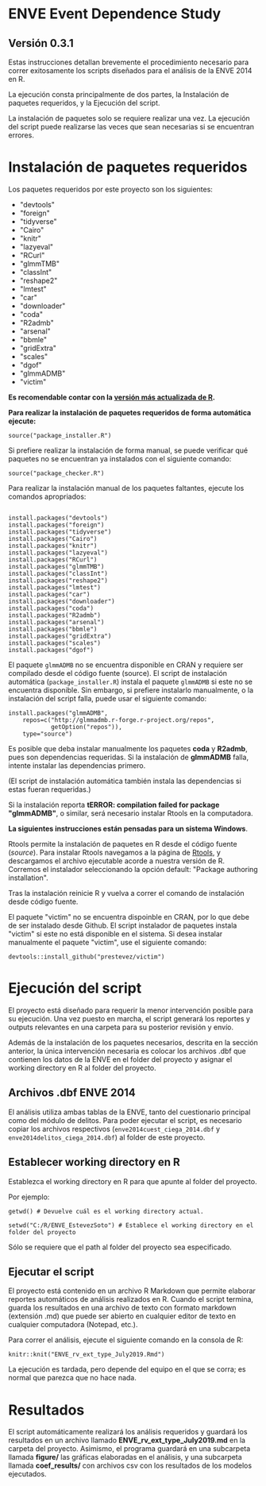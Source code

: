 # ENVE Event Dependence Study

## Versión 0.3.1

Estas instrucciones detallan brevemente el procedimiento necesario para correr exitosamente los scripts diseñados para el análisis de la ENVE 2014 en R.

La ejecución consta principalmente de dos partes, la Instalación de paquetes requeridos, y la Ejecución del script.

La instalación de paquetes solo se requiere realizar una vez. La ejecución del script puede realizarse las veces que sean necesarias si se encuentran errores.

# Instalación de paquetes requeridos

Los paquetes requeridos por este proyecto son los siguientes:

- "devtools"
- "foreign"
- "tidyverse"
- "Cairo"
- "knitr"
- "lazyeval"
- "RCurl"
- "glmmTMB"
- "classInt"
- "reshape2"
- "lmtest"
- "car"
- "downloader"
- "coda"
- "R2admb"
- "arsenal"
- "bbmle"
- "gridExtra"
- "scales"
- "dgof"
- "glmmADMB"
- "victim"

**Es recomendable contar con la [versión más actualizada de R](https://cran.r-project.org).**

**Para realizar la instalación de paquetes requeridos de forma automática ejecute:**

```{r}
source("package_installer.R")
```

Si prefiere realizar la instalación de forma manual, se puede verificar qué paquetes no se encuentran ya instalados con el siguiente comando:

```{r}
source("package_checker.R")
```

Para realizar la instalación manual de los paquetes faltantes, ejecute los comandos apropriados:

```{r}

install.packages("devtools")
install.packages("foreign")
install.packages("tidyverse")
install.packages("Cairo")
install.packages("knitr")
install.packages("lazyeval")
install.packages("RCurl")
install.packages("glmmTMB")
install.packages("classInt")
install.packages("reshape2")
install.packages("lmtest")
install.packages("car")
install.packages("downloader")
install.packages("coda")
install.packages("R2admb")
install.packages("arsenal")
install.packages("bbmle")
install.packages("gridExtra")
install.packages("scales")
install.packages("dgof")

```

El paquete `glmmADMB` no se encuentra disponible en CRAN y requiere ser compilado desde el código fuente (source). El script de instalación automática (`package_installer.R`) instala el paquete `glmmADMB` si este no se encuentra disponible. Sin embargo, si prefiere instalarlo manualmente, o la instalación del script falla, puede usar el siguiente comando:

```{r}
install.packages("glmmADMB",
    repos=c("http://glmmadmb.r-forge.r-project.org/repos",
            getOption("repos")),
    type="source")

```

Es posible que deba instalar manualmente los paquetes **coda** y **R2admb**, pues son dependencias requeridas. Si la instalación de **glmmADMB** falla, intente instalar las dependencias primero.

(El script de instalación automática también instala las dependencias si estas fueran requeridas.)

Si la instalación reporta **tERROR: compilation failed for package "glmmADMB"**, o similar, será necesario instalar Rtools en la computadora.

**La siguientes instrucciones están pensadas para un sistema Windows**.

Rtools permite la instalación de paquetes en R desde el código fuente (*source*). Para instalar Rtools navegamos a la página de [Rtools](http://cran.r-project.org/bin/windows/Rtools/), y descargamos el archivo ejecutable acorde a nuestra versión de R. Corremos el instalador seleccionando la opción default: "Package authoring installation".

Tras la instalación reinicie R y vuelva a correr el comando de instalación desde código fuente.

El paquete "victim" no se encuentra dispoinble en CRAN, por lo que debe de ser instalado desde Github. El script instalador de paquetes instala "victim" si este no está disponible en el sistema. Si desea instalar manualmente el paquete "victim", use el siguiente comando:

```{r}
devtools::install_github("prestevez/victim")
```

# Ejecución del script

El proyecto está diseñado para requerir la menor intervención posible para su ejecución. Una vez puesto en marcha, el script generará los reportes y outputs relevantes en una carpeta para su posterior revisión y envío.

Además de la instalación de los paquetes necesarios, descrita en la sección anterior, la única intervención necesaria es colocar los archivos .dbf que contienen los datos de la ENVE en el folder del proyecto y asignar el working directory en R al folder del proyecto.

## Archivos .dbf ENVE 2014

El análisis utiliza ambas tablas de la ENVE, tanto del cuestionario principal como del módulo de delitos. Para poder ejecutar el script, es necesario copiar los archivos respectivos (`enve2014cuest_ciega_2014.dbf` y `enve2014delitos_ciega_2014.dbf`) al folder de este proyecto.

## Establecer working directory en R

Establezca el working directory en R para que apunte al folder del proyecto.

Por ejemplo:

```{r}
getwd() # Devuelve cuál es el working directory actual.

setwd("C:/R/ENVE_EstevezSoto") # Establece el working directory en el folder del proyecto

```

Sólo se requiere que el path al folder del proyecto sea especificado.

## Ejecutar el script

El proyecto está contenido en un archivo R Markdown que permite elaborar reportes automáticos de análisis realizados en R. Cuando el script termina, guarda los resultados en una archivo de texto con formato markdown (extensión .md) que puede ser abierto en cualquier editor de texto en cualquier computadora (Notepad, etc.).

Para correr el análisis, ejecute el siguiente comando en la consola de R:

```{r}
knitr::knit("ENVE_rv_ext_type_July2019.Rmd")
```

La ejecución es tardada, pero depende del equipo en el que se corra; es normal que parezca que no hace nada.

# Resultados

El script automáticamente realizará los análisis requeridos y guardará los resultados en un archivo llamado **ENVE_rv_ext_type_July2019.md** en la carpeta del proyecto. Asimismo, el programa guardará en una subcarpeta llamada **figure/** las gráficas elaboradas en el análisis, y una subcarpeta llamada **coef_results/** con archivos csv con los resultados de los modelos ejecutados.
